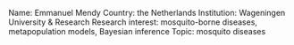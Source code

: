 Name: Emmanuel Mendy
Country: the Netherlands
Institution: Wageningen University & Research
Research interest: mosquito-borne diseases, metapopulation models, Bayesian inference
Topic: mosquito diseases

